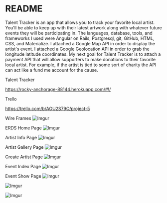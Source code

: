 # README

Talent Tracker is an app that allows you to track your favorite local artist.  You'll be able to keep up with their latest artwork along with whatever future events they will be participating in.  The languages,  database, tools, and frameworks I used were Angular on Rails,  Postgresql, git, GitHub, HTML, CSS, and Materialize. I attached a Google Map API in order to display the artist's event.  I attached a Google Geolocation API in order to grab the longitude latitude coordinates. My next goal for Talent Tracker is to attach a payment API that will allow supporters to make donations to their favorite local artist.  For example, if the artist is tied to some sort of charity the API can act like a fund me account for the cause.



Talent Tracker

https://rocky-anchorage-88144.herokuapp.com/#!/


Trello

https://trello.com/b/AOU2S79O/project-5


Wire Frames
![Imgur](http://i.imgur.com/DMkV4l5.jpg)





ERDS
Home Page
![Imgur](http://i.imgur.com/KjAiZHS.jpg)


Artist Info Page
![Imgur](http://i.imgur.com/auAkKdJ.jpg)


Artist Gallery Page
![Imgur](http://i.imgur.com/IRVXHjU.jpg)

Create Artist Page
![Imgur](http://i.imgur.com/BBZDHUu.jpg)


Event Index Page
![Imgur](http://i.imgur.com/D2iOhJm.jpg)


Event Show Page
![Imgur](http://i.imgur.com/CNroKuU.jpg)

![Imgur](http://i.imgur.com/CLnl8rT.jpg)

![Imgur](http://i.imgur.com/RRABu6x.jpg)
